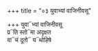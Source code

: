 +++
title = "०३ युवाभ्यां वाजिनीवसू"

+++
युवा᳓भ्यां वाजिनीवसू  
प्र᳓ति स्तो᳓मा अदृक्षत  
वा᳓चं दूतो᳓ य᳓थोहिषे